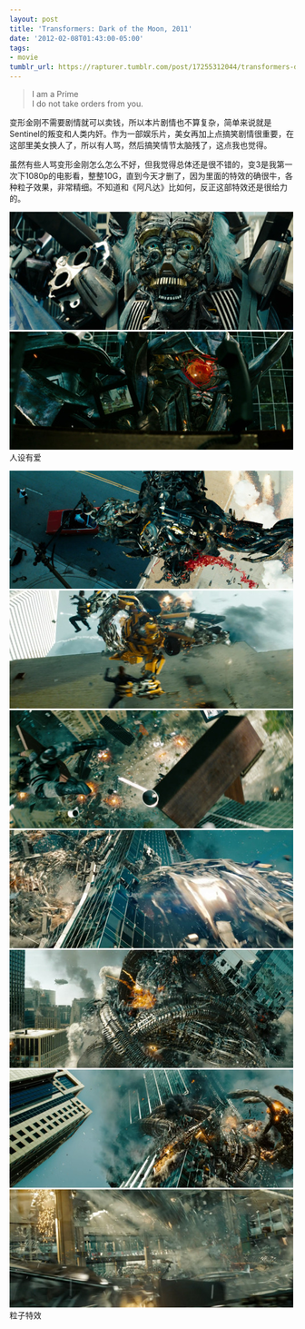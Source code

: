 ```yaml
---
layout: post
title: 'Transformers: Dark of the Moon, 2011'
date: '2012-02-08T01:43:00-05:00'
tags:
- movie
tumblr_url: https://rapturer.tumblr.com/post/17255312044/transformers-dark-of-the-moon-2011
---
```

> I am a Prime  
> I do not take orders from you.

变形金刚不需要剧情就可以卖钱，所以本片剧情也不算复杂，简单来说就是Sentinel的叛变和人类内奸。作为一部娱乐片，美女再加上点搞笑剧情很重要，在这部里美女换人了，所以有人骂，然后搞笑情节太脑残了，这点我也觉得。

虽然有些人骂变形金刚怎么怎么不好，但我觉得总体还是很不错的，变3是我第一次下1080p的电影看，整整10G，直到今天才删了，因为里面的特效的确很牛，各种粒子效果，非常精细。不知道和《阿凡达》比如何，反正这部特效还是很给力的。

![](/assets/img/tumblr_lz2an8fo5k1r0cnr9.jpg) ![](/assets/img/tumblr_lz2ankklrx1r0cnr9.jpg)人设有爱

![](/assets/img/tumblr_lz2anz3qxz1r0cnr9.jpg) ![](/assets/img/tumblr_lz2aoj3jzy1r0cnr9.jpg) ![](/assets/img/tumblr_lz2apfnimh1r0cnr9.jpg) ![](/assets/img/tumblr_lz2apsvsfh1r0cnr9.jpg) ![](/assets/img/tumblr_lz2aq7aumg1r0cnr9.jpg) ![](/assets/img/tumblr_lz2aqolpkg1r0cnr9.jpg) ![](/assets/img/tumblr_lz2ar2wiy41r0cnr9.jpg)粒子特效

